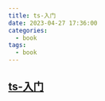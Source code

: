 ```yaml
---
title: ts-入门
date: 2023-04-27 17:36:00
categories:
  - book
tags:
  - book
---
```


## [ts-入门](https://ts.xcatliu.com/)